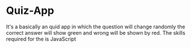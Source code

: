 # Quiz-App
It's a basically an quid app in which the question will change randomly the correct answer will show green and wrong will be shown by red. The skills required for the is JavaScript
